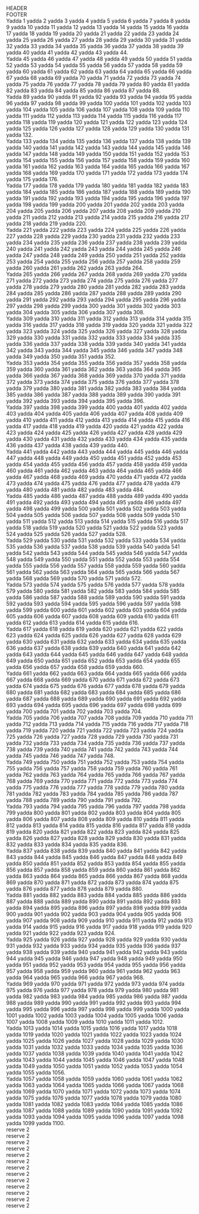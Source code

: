 
<head>
<meta charset='UTF-8'>
<link rel=stylesheet href='../reset.css'>
<link rel=stylesheet href='./page-style.css'>
</head>

<div class=header>HEADER</div>
<div class=footer>FOOTER</div>

<div class=tracker>
<div><span>Yadda 1 yadda 2 yadda 3 yadda 4 yadda 5 yadda 6 yadda 7 yadda 8 yadda 9 yadda 10 yadda 11 yadda 12 yadda 13 yadda 14 yadda 15 yadda 16 yadda 17 yadda 18 yadda 19 yadda 20 yadda 21 yadda 22 yadda 23 yadda 24 yadda 25 yadda 26 yadda 27 yadda 28 yadda 29 yadda 30 yadda 31 yadda 32 yadda 33 yadda 34 yadda 35 yadda 36 yadda 37 yadda 38 yadda 39 yadda 40 yadda 41 yadda 42 yadda 43 yadda 44.</span></div>
<div><span>Yadda 45 yadda 46 yadda 47 yadda 48 yadda 49 yadda 50 yadda 51 yadda 52 yadda 53 yadda 54 yadda 55 yadda 56 yadda 57 yadda 58 yadda 59 yadda 60 yadda 61 yadda 62 yadda 63 yadda 64 yadda 65 yadda 66 yadda 67 yadda 68 yadda 69 yadda 70 yadda 71 yadda 72 yadda 73 yadda 74 yadda 75 yadda 76 yadda 77 yadda 78 yadda 79 yadda 80 yadda 81 yadda 82 yadda 83 yadda 84 yadda 85 yadda 86 yadda 87 yadda 88.</span></div>
<div><span>Yadda 89 yadda 90 yadda 91 yadda 92 yadda 93 yadda 94 yadda 95 yadda 96 yadda 97 yadda 98 yadda 99 yadda 100 yadda 101 yadda 102 yadda 103 yadda 104 yadda 105 yadda 106 yadda 107 yadda 108 yadda 109 yadda 110 yadda 111 yadda 112 yadda 113 yadda 114 yadda 115 yadda 116 yadda 117 yadda 118 yadda 119 yadda 120 yadda 121 yadda 122 yadda 123 yadda 124 yadda 125 yadda 126 yadda 127 yadda 128 yadda 129 yadda 130 yadda 131 yadda 132.</span></div>
<div><span>Yadda 133 yadda 134 yadda 135 yadda 136 yadda 137 yadda 138 yadda 139 yadda 140 yadda 141 yadda 142 yadda 143 yadda 144 yadda 145 yadda 146 yadda 147 yadda 148 yadda 149 yadda 150 yadda 151 yadda 152 yadda 153 yadda 154 yadda 155 yadda 156 yadda 157 yadda 158 yadda 159 yadda 160 yadda 161 yadda 162 yadda 163 yadda 164 yadda 165 yadda 166 yadda 167 yadda 168 yadda 169 yadda 170 yadda 171 yadda 172 yadda 173 yadda 174 yadda 175 yadda 176.</span></div>
<div><span>Yadda 177 yadda 178 yadda 179 yadda 180 yadda 181 yadda 182 yadda 183 yadda 184 yadda 185 yadda 186 yadda 187 yadda 188 yadda 189 yadda 190 yadda 191 yadda 192 yadda 193 yadda 194 yadda 195 yadda 196 yadda 197 yadda 198 yadda 199 yadda 200 yadda 201 yadda 202 yadda 203 yadda 204 yadda 205 yadda 206 yadda 207 yadda 208 yadda 209 yadda 210 yadda 211 yadda 212 yadda 213 yadda 214 yadda 215 yadda 216 yadda 217 yadda 218 yadda 219 yadda 220.</span></div>
<div><span>Yadda 221 yadda 222 yadda 223 yadda 224 yadda 225 yadda 226 yadda 227 yadda 228 yadda 229 yadda 230 yadda 231 yadda 232 yadda 233 yadda 234 yadda 235 yadda 236 yadda 237 yadda 238 yadda 239 yadda 240 yadda 241 yadda 242 yadda 243 yadda 244 yadda 245 yadda 246 yadda 247 yadda 248 yadda 249 yadda 250 yadda 251 yadda 252 yadda 253 yadda 254 yadda 255 yadda 256 yadda 257 yadda 258 yadda 259 yadda 260 yadda 261 yadda 262 yadda 263 yadda 264.</span></div>
<div><span>Yadda 265 yadda 266 yadda 267 yadda 268 yadda 269 yadda 270 yadda 271 yadda 272 yadda 273 yadda 274 yadda 275 yadda 276 yadda 277 yadda 278 yadda 279 yadda 280 yadda 281 yadda 282 yadda 283 yadda 284 yadda 285 yadda 286 yadda 287 yadda 288 yadda 289 yadda 290 yadda 291 yadda 292 yadda 293 yadda 294 yadda 295 yadda 296 yadda 297 yadda 298 yadda 299 yadda 300 yadda 301 yadda 302 yadda 303 yadda 304 yadda 305 yadda 306 yadda 307 yadda 308.</span></div>
<div><span>Yadda 309 yadda 310 yadda 311 yadda 312 yadda 313 yadda 314 yadda 315 yadda 316 yadda 317 yadda 318 yadda 319 yadda 320 yadda 321 yadda 322 yadda 323 yadda 324 yadda 325 yadda 326 yadda 327 yadda 328 yadda 329 yadda 330 yadda 331 yadda 332 yadda 333 yadda 334 yadda 335 yadda 336 yadda 337 yadda 338 yadda 339 yadda 340 yadda 341 yadda 342 yadda 343 yadda 344 yadda 345 yadda 346 yadda 347 yadda 348 yadda 349 yadda 350 yadda 351 yadda 352.</span></div>
<div><span>Yadda 353 yadda 354 yadda 355 yadda 356 yadda 357 yadda 358 yadda 359 yadda 360 yadda 361 yadda 362 yadda 363 yadda 364 yadda 365 yadda 366 yadda 367 yadda 368 yadda 369 yadda 370 yadda 371 yadda 372 yadda 373 yadda 374 yadda 375 yadda 376 yadda 377 yadda 378 yadda 379 yadda 380 yadda 381 yadda 382 yadda 383 yadda 384 yadda 385 yadda 386 yadda 387 yadda 388 yadda 389 yadda 390 yadda 391 yadda 392 yadda 393 yadda 394 yadda 395 yadda 396.</span></div>
<div><span>Yadda 397 yadda 398 yadda 399 yadda 400 yadda 401 yadda 402 yadda 403 yadda 404 yadda 405 yadda 406 yadda 407 yadda 408 yadda 409 yadda 410 yadda 411 yadda 412 yadda 413 yadda 414 yadda 415 yadda 416 yadda 417 yadda 418 yadda 419 yadda 420 yadda 421 yadda 422 yadda 423 yadda 424 yadda 425 yadda 426 yadda 427 yadda 428 yadda 429 yadda 430 yadda 431 yadda 432 yadda 433 yadda 434 yadda 435 yadda 436 yadda 437 yadda 438 yadda 439 yadda 440.</span></div>
<div><span>Yadda 441 yadda 442 yadda 443 yadda 444 yadda 445 yadda 446 yadda 447 yadda 448 yadda 449 yadda 450 yadda 451 yadda 452 yadda 453 yadda 454 yadda 455 yadda 456 yadda 457 yadda 458 yadda 459 yadda 460 yadda 461 yadda 462 yadda 463 yadda 464 yadda 465 yadda 466 yadda 467 yadda 468 yadda 469 yadda 470 yadda 471 yadda 472 yadda 473 yadda 474 yadda 475 yadda 476 yadda 477 yadda 478 yadda 479 yadda 480 yadda 481 yadda 482 yadda 483 yadda 484.</span></div>
<div><span>Yadda 485 yadda 486 yadda 487 yadda 488 yadda 489 yadda 490 yadda 491 yadda 492 yadda 493 yadda 494 yadda 495 yadda 496 yadda 497 yadda 498 yadda 499 yadda 500 yadda 501 yadda 502 yadda 503 yadda 504 yadda 505 yadda 506 yadda 507 yadda 508 yadda 509 yadda 510 yadda 511 yadda 512 yadda 513 yadda 514 yadda 515 yadda 516 yadda 517 yadda 518 yadda 519 yadda 520 yadda 521 yadda 522 yadda 523 yadda 524 yadda 525 yadda 526 yadda 527 yadda 528.</span></div>
<div><span>Yadda 529 yadda 530 yadda 531 yadda 532 yadda 533 yadda 534 yadda 535 yadda 536 yadda 537 yadda 538 yadda 539 yadda 540 yadda 541 yadda 542 yadda 543 yadda 544 yadda 545 yadda 546 yadda 547 yadda 548 yadda 549 yadda 550 yadda 551 yadda 552 yadda 553 yadda 554 yadda 555 yadda 556 yadda 557 yadda 558 yadda 559 yadda 560 yadda 561 yadda 562 yadda 563 yadda 564 yadda 565 yadda 566 yadda 567 yadda 568 yadda 569 yadda 570 yadda 571 yadda 572.</span></div>
<div><span>Yadda 573 yadda 574 yadda 575 yadda 576 yadda 577 yadda 578 yadda 579 yadda 580 yadda 581 yadda 582 yadda 583 yadda 584 yadda 585 yadda 586 yadda 587 yadda 588 yadda 589 yadda 590 yadda 591 yadda 592 yadda 593 yadda 594 yadda 595 yadda 596 yadda 597 yadda 598 yadda 599 yadda 600 yadda 601 yadda 602 yadda 603 yadda 604 yadda 605 yadda 606 yadda 607 yadda 608 yadda 609 yadda 610 yadda 611 yadda 612 yadda 613 yadda 614 yadda 615 yadda 616.</span></div>
<div><span>Yadda 617 yadda 618 yadda 619 yadda 620 yadda 621 yadda 622 yadda 623 yadda 624 yadda 625 yadda 626 yadda 627 yadda 628 yadda 629 yadda 630 yadda 631 yadda 632 yadda 633 yadda 634 yadda 635 yadda 636 yadda 637 yadda 638 yadda 639 yadda 640 yadda 641 yadda 642 yadda 643 yadda 644 yadda 645 yadda 646 yadda 647 yadda 648 yadda 649 yadda 650 yadda 651 yadda 652 yadda 653 yadda 654 yadda 655 yadda 656 yadda 657 yadda 658 yadda 659 yadda 660.</span></div>
<div><span>Yadda 661 yadda 662 yadda 663 yadda 664 yadda 665 yadda 666 yadda 667 yadda 668 yadda 669 yadda 670 yadda 671 yadda 672 yadda 673 yadda 674 yadda 675 yadda 676 yadda 677 yadda 678 yadda 679 yadda 680 yadda 681 yadda 682 yadda 683 yadda 684 yadda 685 yadda 686 yadda 687 yadda 688 yadda 689 yadda 690 yadda 691 yadda 692 yadda 693 yadda 694 yadda 695 yadda 696 yadda 697 yadda 698 yadda 699 yadda 700 yadda 701 yadda 702 yadda 703 yadda 704.</span></div>
<div><span>Yadda 705 yadda 706 yadda 707 yadda 708 yadda 709 yadda 710 yadda 711 yadda 712 yadda 713 yadda 714 yadda 715 yadda 716 yadda 717 yadda 718 yadda 719 yadda 720 yadda 721 yadda 722 yadda 723 yadda 724 yadda 725 yadda 726 yadda 727 yadda 728 yadda 729 yadda 730 yadda 731 yadda 732 yadda 733 yadda 734 yadda 735 yadda 736 yadda 737 yadda 738 yadda 739 yadda 740 yadda 741 yadda 742 yadda 743 yadda 744 yadda 745 yadda 746 yadda 747 yadda 748.</span></div>
<div><span>Yadda 749 yadda 750 yadda 751 yadda 752 yadda 753 yadda 754 yadda 755 yadda 756 yadda 757 yadda 758 yadda 759 yadda 760 yadda 761 yadda 762 yadda 763 yadda 764 yadda 765 yadda 766 yadda 767 yadda 768 yadda 769 yadda 770 yadda 771 yadda 772 yadda 773 yadda 774 yadda 775 yadda 776 yadda 777 yadda 778 yadda 779 yadda 780 yadda 781 yadda 782 yadda 783 yadda 784 yadda 785 yadda 786 yadda 787 yadda 788 yadda 789 yadda 790 yadda 791 yadda 792.</span></div>
<div><span>Yadda 793 yadda 794 yadda 795 yadda 796 yadda 797 yadda 798 yadda 799 yadda 800 yadda 801 yadda 802 yadda 803 yadda 804 yadda 805 yadda 806 yadda 807 yadda 808 yadda 809 yadda 810 yadda 811 yadda 812 yadda 813 yadda 814 yadda 815 yadda 816 yadda 817 yadda 818 yadda 819 yadda 820 yadda 821 yadda 822 yadda 823 yadda 824 yadda 825 yadda 826 yadda 827 yadda 828 yadda 829 yadda 830 yadda 831 yadda 832 yadda 833 yadda 834 yadda 835 yadda 836.</span></div>
<div><span>Yadda 837 yadda 838 yadda 839 yadda 840 yadda 841 yadda 842 yadda 843 yadda 844 yadda 845 yadda 846 yadda 847 yadda 848 yadda 849 yadda 850 yadda 851 yadda 852 yadda 853 yadda 854 yadda 855 yadda 856 yadda 857 yadda 858 yadda 859 yadda 860 yadda 861 yadda 862 yadda 863 yadda 864 yadda 865 yadda 866 yadda 867 yadda 868 yadda 869 yadda 870 yadda 871 yadda 872 yadda 873 yadda 874 yadda 875 yadda 876 yadda 877 yadda 878 yadda 879 yadda 880.</span></div>
<div><span>Yadda 881 yadda 882 yadda 883 yadda 884 yadda 885 yadda 886 yadda 887 yadda 888 yadda 889 yadda 890 yadda 891 yadda 892 yadda 893 yadda 894 yadda 895 yadda 896 yadda 897 yadda 898 yadda 899 yadda 900 yadda 901 yadda 902 yadda 903 yadda 904 yadda 905 yadda 906 yadda 907 yadda 908 yadda 909 yadda 910 yadda 911 yadda 912 yadda 913 yadda 914 yadda 915 yadda 916 yadda 917 yadda 918 yadda 919 yadda 920 yadda 921 yadda 922 yadda 923 yadda 924.</span></div>
<div><span>Yadda 925 yadda 926 yadda 927 yadda 928 yadda 929 yadda 930 yadda 931 yadda 932 yadda 933 yadda 934 yadda 935 yadda 936 yadda 937 yadda 938 yadda 939 yadda 940 yadda 941 yadda 942 yadda 943 yadda 944 yadda 945 yadda 946 yadda 947 yadda 948 yadda 949 yadda 950 yadda 951 yadda 952 yadda 953 yadda 954 yadda 955 yadda 956 yadda 957 yadda 958 yadda 959 yadda 960 yadda 961 yadda 962 yadda 963 yadda 964 yadda 965 yadda 966 yadda 967 yadda 968.</span></div>
<div><span>Yadda 969 yadda 970 yadda 971 yadda 972 yadda 973 yadda 974 yadda 975 yadda 976 yadda 977 yadda 978 yadda 979 yadda 980 yadda 981 yadda 982 yadda 983 yadda 984 yadda 985 yadda 986 yadda 987 yadda 988 yadda 989 yadda 990 yadda 991 yadda 992 yadda 993 yadda 994 yadda 995 yadda 996 yadda 997 yadda 998 yadda 999 yadda 1000 yadda 1001 yadda 1002 yadda 1003 yadda 1004 yadda 1005 yadda 1006 yadda 1007 yadda 1008 yadda 1009 yadda 1010 yadda 1011 yadda 1012.</span></div>
<div><span>Yadda 1013 yadda 1014 yadda 1015 yadda 1016 yadda 1017 yadda 1018 yadda 1019 yadda 1020 yadda 1021 yadda 1022 yadda 1023 yadda 1024 yadda 1025 yadda 1026 yadda 1027 yadda 1028 yadda 1029 yadda 1030 yadda 1031 yadda 1032 yadda 1033 yadda 1034 yadda 1035 yadda 1036 yadda 1037 yadda 1038 yadda 1039 yadda 1040 yadda 1041 yadda 1042 yadda 1043 yadda 1044 yadda 1045 yadda 1046 yadda 1047 yadda 1048 yadda 1049 yadda 1050 yadda 1051 yadda 1052 yadda 1053 yadda 1054 yadda 1055 yadda 1056.</span></div>
<div><span>Yadda 1057 yadda 1058 yadda 1059 yadda 1060 yadda 1061 yadda 1062 yadda 1063 yadda 1064 yadda 1065 yadda 1066 yadda 1067 yadda 1068 yadda 1069 yadda 1070 yadda 1071 yadda 1072 yadda 1073 yadda 1074 yadda 1075 yadda 1076 yadda 1077 yadda 1078 yadda 1079 yadda 1080 yadda 1081 yadda 1082 yadda 1083 yadda 1084 yadda 1085 yadda 1086 yadda 1087 yadda 1088 yadda 1089 yadda 1090 yadda 1091 yadda 1092 yadda 1093 yadda 1094 yadda 1095 yadda 1096 yadda 1097 yadda 1098 yadda 1099 yadda 1100.</span></div>
</div>

<div class=tracker>
<div>reserve 2</div>
<div>reserve 2</div>
<div>reserve 2</div>
<div>reserve 2</div>
<div>reserve 2</div>
<div>reserve 2</div>
<div>reserve 2</div>
<div>reserve 2</div>
<div>reserve 2</div>
<div>reserve 2</div>
<div>reserve 2</div>
<div>reserve 2</div>
<div>reserve 2</div>
</div>

<script>
function addClientRectsOverlay(elt) {
  /* Absolutely position a div over each client rect so that its border width
     is the same as the rectangle's width.
     Note: the overlays will be out of place if the user resizes or zooms. */
  const rects = elt.getClientRects();
  for (const rect of rects) {
    const tableRectDiv = document.createElement("div");
    tableRectDiv.style.position = "absolute";
    tableRectDiv.style.border = "1px solid red";
    tableRectDiv.style.backgroundColor = "rgba(100,0,0,0.25)";
    const scrollTop =
      document.documentElement.scrollTop || document.body.scrollTop;
    const scrollLeft =
      document.documentElement.scrollLeft || document.body.scrollLeft;
    tableRectDiv.style.margin = tableRectDiv.style.padding = "0";
    tableRectDiv.style.top = `${rect.top + scrollTop}px`;
    tableRectDiv.style.left = `${rect.left + scrollLeft}px`;
    // We want rect.width to be the border width, so content width is 2px less.
    tableRectDiv.style.width = `${rect.width - 2}px`;
    tableRectDiv.style.height = `${rect.height - 2}px`;
    document.body.appendChild(tableRectDiv);
  }
}

//-----------------------------------------------------------------------------------------------------------
const draw_client_rectangles = () => {
  /* Call function addClientRectsOverlay(elt) for all elements with
     assigned class "withClientRectsOverlay" */
  // const elements = document.getElementsByClassName("withClientRectsOverlay");
  const elements = document.querySelectorAll( '.tracker div span' );
  for ( const element of elements ) {
    addClientRectsOverlay( element ); } }

//-----------------------------------------------------------------------------------------------------------
class Dom { // extends Multimix
  /* inspired by http://youmightnotneedjquery.com
   and https://blog.garstasio.com/you-dont-need-jquery */
  //=========================================================================================================

  //---------------------------------------------------------------------------------------------------------
  ready(f) {
    // thx to https://stackoverflow.com/a/7053197/7568091
    // function r(f){/in/.test(document.readyState)?setTimeout(r,9,f):f()}
    // validate.function(f);
    if (/in/.test(document.readyState)) {
      return setTimeout((() => {
        return this.ready(f);
      }), 9);
    }
    return f();
  }
}

const DOM = new Dom();
DOM.ready( draw_client_rectangles );

</script>
